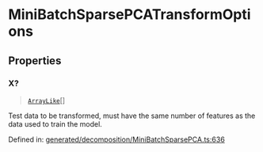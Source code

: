# MiniBatchSparsePCATransformOptions

## Properties

### X?

> [`ArrayLike`](../types/ArrayLike.md)[]

Test data to be transformed, must have the same number of features as the data used to train the model.

Defined in:  [generated/decomposition/MiniBatchSparsePCA.ts:636](https://github.com/transitive-bullshit/scikit-learn-ts/blob/b59c1ff/packages/sklearn/src/generated/decomposition/MiniBatchSparsePCA.ts#L636)
